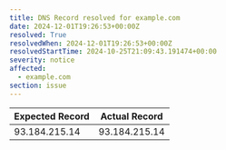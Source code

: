 ```yaml
---
title: DNS Record resolved for example.com
date: 2024-12-01T19:26:53+00:00Z
resolved: True
resolvedWhen: 2024-12-01T19:26:53+00:00Z
resolvedStartTime: 2024-10-25T21:09:43.191474+00:00
severity: notice
affected:
  - example.com
section: issue
---
```


| Expected Record  | Actual Record  |
|------------------|----------------|
| 93.184.215.14 | 93.184.215.14 |
